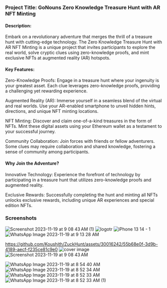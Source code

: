 ### Project Title: GoNouns Zero Knowledge Treasure Hunt with AR NFT Minting

#### Description:

Embark on a revolutionary adventure that merges the thrill of a treasure hunt with cutting-edge technology. The Zero Knowledge Treasure Hunt with AR NFT Minting is a unique project that invites participants to explore the real world, solve cryptic clues using zero-knowledge proofs, and mint exclusive NFTs at augmented reality (AR) hotspots.

#### Key Features:

Zero-Knowledge Proofs: Engage in a treasure hunt where your ingenuity is your greatest asset. Each clue leverages zero-knowledge proofs, providing a challenging yet rewarding experience.

Augmented Reality (AR): Immerse yourself in a seamless blend of the virtual and real worlds. Use your AR-enabled smartphone to unveil hidden hints, directions, and unique NFT minting locations.

NFT Minting: Discover and claim one-of-a-kind treasures in the form of NFTs. Mint these digital assets using your Ethereum wallet as a testament to your successful journey.

Community Collaboration: Join forces with friends or fellow adventurers. Some clues may require collaboration and shared knowledge, fostering a sense of community among participants.

#### Why Join the Adventure?

Innovative Technology: Experience the forefront of technology by participating in a treasure hunt that utilizes zero-knowledge proofs and augmented reality.

Exclusive Rewards: Successfully completing the hunt and minting all NFTs unlocks exclusive rewards, including unique AR experiences and special edition NFTs.

### Screenshots


![Screenshot 2023-11-19 at 9 08 43 AM (1)](https://github.com/Koushith/ZuckHunt/assets/30016242/47bc250e-48b4-4f18-87ce-1e4ca7ec65d4)
![logotr](https://github.com/Koushith/ZuckHunt/assets/30016242/8ff9cca7-6db4-4045-b169-ba5e6048bf8c)
![iPhone 13   14 - 1](https://github.com/Koushith/ZuckHunt/assets/30016242/b1b6920a-b01e-474a-9b41-eb0968f6861c)
![WhatsApp Image 2023-11-19 at 9 13 28 AM](https://github.com/Koushith/ZuckHunt/assets/30016242/c84440d6-f1de-4d92-aa04-7ee0fea0998a)


https://github.com/Koushith/ZuckHunt/assets/30016242/55b68e0f-3d9b-4189-aecf-f235ce81c9e0
![cover image](https://github.com/Koushith/ZuckHunt/assets/30016242/50970e5b-4e11-4b07-b8d0-3bac52dd311c)
![Screenshot 2023-11-19 at 9 08 43 AM](https://github.com/Koushith/ZuckHunt/assets/30016242/ce17afd9-2867-4da6-8b63-f598e7ac7e68)

![WhatsApp Image 2023-11-19 at 8 54 40 AM](https://github.com/Koushith/ZuckHunt/assets/30016242/3581724e-0e9e-4c31-94fa-1027edc28605)
![WhatsApp Image 2023-11-19 at 8 52 34 AM](https://github.com/Koushith/ZuckHunt/assets/30016242/b3f55f1d-5323-4428-a42c-de90ccab83af)
![WhatsApp Image 2023-11-19 at 8 52 33 AM](https://github.com/Koushith/ZuckHunt/assets/30016242/df96c5c5-afc0-4296-a00a-8b2a21bf9911)
![WhatsApp Image 2023-11-19 at 8 52 33 AM (1)](https://github.com/Koushith/ZuckHunt/assets/30016242/a3752b0f-6628-46aa-a3c5-b10d206c58f2)
